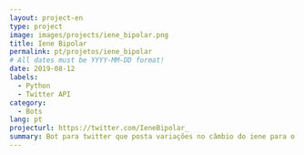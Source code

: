 ```yaml
---
layout: project-en
type: project
image: images/projects/iene_bipolar.png
title: Iene Bipolar
permalink: pt/projetos/iene_bipolar
# All dates must be YYYY-MM-DD format!
date: 2019-08-12
labels:
  - Python
  - Twitter API
category:
  - Bots
lang: pt
projecturl: https://twitter.com/IeneBipolar_
summary: Bot para twitter que posta variações no câmbio do iene para o real.
---
```

